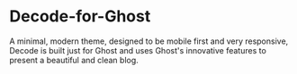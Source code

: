 Decode-for-Ghost
================

A minimal, modern theme, designed to be mobile first and very responsive, Decode is built just for Ghost and uses Ghost's innovative features to present a beautiful and clean blog.

